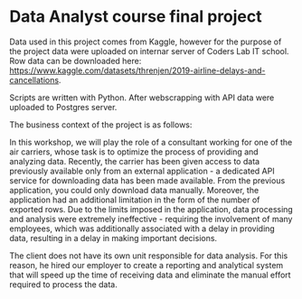 # Data Analyst course final project

Data used in this project comes from Kaggle, however for the purpose of the project data were uploaded on internar server of Coders Lab IT school. Row data can be downloaded here: https://www.kaggle.com/datasets/threnjen/2019-airline-delays-and-cancellations.

Scripts are written with Python. After webscrapping with API data were uploaded to Postgres server.

The business context of the project is as follows:

In this workshop, we will play the role of a consultant working for one of the air carriers, whose task is to optimize the process of providing and analyzing data. Recently, the carrier has been given access to data previously available only from an external application - a dedicated API service for downloading data has been made available. From the previous application, you could only download data manually. Moreover, the application had an additional limitation in the form of the number of exported rows. Due to the limits imposed in the application, data processing and analysis were extremely ineffective - requiring the involvement of many employees, which was additionally associated with a delay in providing data, resulting in a delay in making important decisions.

The client does not have its own unit responsible for data analysis. For this reason, he hired our employer to create a reporting and analytical system that will speed up the time of receiving data and eliminate the manual effort required to process the data.

